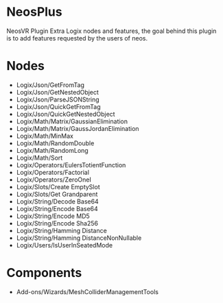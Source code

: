# NeosPlus
NeosVR Plugin Extra Logix nodes and features, the goal behind this plugin is to add features requested by the users of neos.

# Nodes
- Logix/Json/GetFromTag
- Logix/Json/GetNestedObject
- Logix/Json/ParseJSONString
- Logix/Json/QuickGetFromTag
- Logix/Json/QuickGetNestedObject
- Logix/Math/Matrix/GaussianElimination
- Logix/Math/Matrix/GaussJordanElimination
- Logix/Math/MinMax
- Logix/Math/RandomDouble
- Logix/Math/RandomLong
- Logix/Math/Sort
- Logix/Operators/EulersTotientFunction
- Logix/Operators/Factorial
- Logix/Operators/ZeroOneI
- Logix/Slots/Create EmptySlot
- Logix/Slots/Get Grandparent
- Logix/String/Decode Base64
- Logix/String/Encode Base64
- Logix/String/Encode MD5
- Logix/String/Encode Sha256
- Logix/String/Hamming Distance
- Logix/String/Hamming DistanceNonNullable
- Logix/Users/IsUserInSeatedMode

# Components
- Add-ons/Wizards/MeshColliderManagementTools